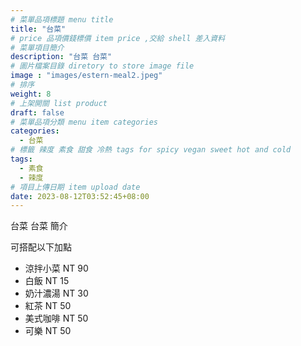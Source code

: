 ```yaml
---
# 菜單品項標題 menu title 
title: "台菜"
# price 品項價錢標價 item price ,交給 shell 差入資料
# 菜單項目簡介 
description: "台菜 台菜"
# 圖片檔案目錄 diretory to store image file
image : "images/estern-meal2.jpeg"
# 排序
weight: 8
# 上架開關 list product 
draft: false
# 菜單品項分類 menu item categories 
categories:
  - 台菜
# 標籤 辣度 素食 甜食 冷熱 tags for spicy vegan sweet hot and cold 
tags:
  - 素食
  - 辣度
# 項目上傳日期 item upload date 
date: 2023-08-12T03:52:45+08:00
---
```


台菜 台菜 簡介

可搭配以下加點

- 涼拌小菜  NT 90
- 白飯 NT 15
- 奶汁濃湯 NT 30
- 紅茶  NT 50
- 美式咖啡 NT 50
- 可樂 NT 50